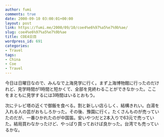 ```yaml
---
author: fumi
comments: true
date: 2000-09-10 03:00:01+00:00
layout: post
link: https://fumi.me/2000/09/10/coe4%e6%97%a5%e7%9b%ae/
slug: coe4%e6%97%a5%e7%9b%ae
title: COE4日目
wordpress_id: 691
categories:
- Travel
tags:
- China
- Coe
- Travel
---
```


今日は日曜日なので、みんなで上海見学に行く。まず上海博物館に行ったのだけれど、見学時間が1時間と短かくて、全部を見終わることができなかった。ここをまともに見学するには3時間はいるとおもう。




次にテレビ塔の近くで御飯を食べる。割と新しい店らしく、結構きれい。白湯を入れる人の芸がおもしろかった。その後、豫園に行く。たくさんものが売っていたのだが、一番ひかれたのが中国笛。安いやつだと2本入りで63元で売っていた。結局買わなかったけど、やっぱり買っておけば良かった。台湾でも売っているかな。
